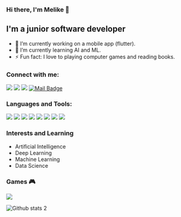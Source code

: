 ### Hi there, I'm Melike 👋

## I'm a junior software developer

- 🔭 I’m currently working on a mobile app (flutter).
- 🌱 I’m currently learning AI and ML.
- ⚡ Fun fact: I love to playing computer games and reading books.

### Connect with me:

[![](https://img.shields.io/badge/instagram-%23E4405F.svg?&style=for-the-badge&logo=instagram&logoColor=white)](https://www.instagram.com/msklloglu/)
[![](https://img.shields.io/badge/linkedin-%230077B5.svg?&style=for-the-badge&logo=linkedin&logoColor=white)](https://www.linkedin.com/in/msklloglu/)
[![](https://img.shields.io/badge/website-%ffd700.svg?&style=for-the-badge&logo=wordpress&logoColor=white)](https://msklloglu.wordpress.com/)
[![Mail Badge](https://img.shields.io/badge/msklloglu@gmail.com-c14438?style=for-the-badge&logo=Gmail&logoColor=white&link=mailto:msklloglu@gmail.com)](mailto:msklloglu@gmail.com)

### Languages and Tools:

[![](https://img.shields.io/badge/python%20-%2314354C.svg?&style=for-the-badge&logo=python&logoColor=white)]()
[![](https://img.shields.io/badge/c%20-%2300599C.svg?&style=for-the-badge&logo=c&logoColor=white)]()
[![](https://img.shields.io/badge/c++%20-%2300599C.svg?&style=for-the-badge&logo=c%2B%2B&logoColor=white)]()
[![](https://img.shields.io/badge/c%23%20-%23239120.svg?&style=for-the-badge&logo=c-sharp&logoColor=white)]()
[![](https://img.shields.io/badge/dart-%230175C2.svg?&style=for-the-badge&logo=dart&logoColor=white)]()
[![](https://img.shields.io/badge/Flutter%20-%2302569B.svg?&style=for-the-badge&logo=Flutter&logoColor=white)]()
[![](https://img.shields.io/badge/Microsoft%20SQL%20Server-CC2927?logo=microsoft-sql-server&logoColor=white&style=for-the-badge)]()
[![](https://img.shields.io/badge/mysql-%2300f.svg?&style=for-the-badge&logo=mysql&logoColor=white)]()

### Interests and Learning

- Artificial Intelligence
- Deep Learning
- Machine Learning
- Data Science

### Games 🎮 

[![](https://img.shields.io/badge/Steam-%23000000.svg?&style=for-the-badge&logo=steam&logoColor=white)](https://steamcommunity.com/id/loadingms/)


![Github stats 2](https://github-readme-stats.vercel.app/api?username=msakallioglu&show_icons=true&theme=radical)










